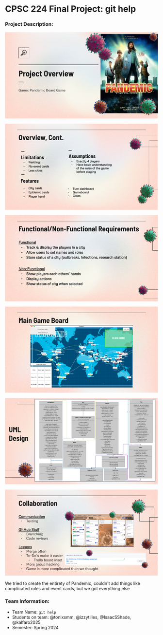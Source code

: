 # CPSC 224 Final Project: git help

### Project Description:

![Title](images-for-readme/Title.png)

![Overview](images-for-readme/Overview-cont..png)

![Functional Requirements](images-for-readme/Functional-Requirements.png)

![Game Board](images-for-readme/Game-Board.png)

![UML](images-for-readme/UML.png)

![Collaboration](images-for-readme/Collaboration.png)

We tried to create the entirety of Pandemic, couldn't add things like complicated roles and event cards, but we got everything else

### Team Information:

- Team Name:  `git help`
- Students on team: @tonixsmm, @izzytilles, @IsaacSShade, @kalfaro2025
- Semester: Spring 2024

